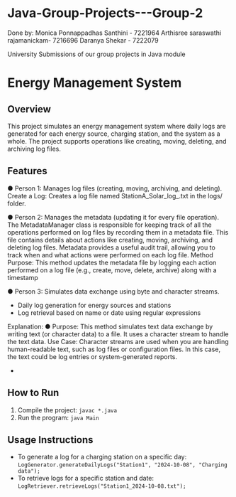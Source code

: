 # Java-Group-Projects---Group-2
Done by:
Monica Ponnappadhas Santhini - 7221964
Arthisree saraswathi rajamanickam- 7216696
Daranya Shekar - 7222079

University Submissions of our group projects in Java module
# Energy Management System

## Overview
This project simulates an energy management system where daily logs are generated for each energy source, charging station, and the system as a whole. The project supports operations like creating, moving, deleting, and archiving log files.

## Features
● Person 1: Manages log files (creating, moving, archiving, and deleting).
Create a Log: Creates a log file named StationA_Solar_log_<date>.txt in the
logs/ folder.

● Person 2: Manages the metadata (updating it for every file operation).
The MetadataManager class is responsible for keeping track of all the operations performed on
log files by recording them in a metadata file. This file contains details about actions like
creating, moving, archiving, and deleting log files. Metadata provides a useful audit trail,
allowing you to track when and what actions were performed on each log file.
Method Purpose: This method updates the metadata file by logging each action
performed on a log file (e.g., create, move, delete, archive) along with a timestamp


● Person 3: Simulates data exchange using byte and character streams.
- Daily log generation for energy sources and stations
- Log retrieval based on name or date using regular expressions
  
Explanation:
● Purpose: This method simulates text data exchange by writing text (or character data)
to a file. It uses a character stream to handle the text data.
Use Case:
Character streams are used when you are handling human-readable text, such as log
files or configuration files. In this case, the text could be log entries or system-generated
reports.


- 

## How to Run
1. Compile the project: `javac *.java`
2. Run the program: `java Main`

## Usage Instructions
- To generate a log for a charging station on a specific day: `LogGenerator.generateDailyLogs("Station1", "2024-10-08", "Charging data");`
- To retrieve logs for a specific station and date: `LogRetriever.retrieveLogs("Station1_2024-10-08.txt");`

